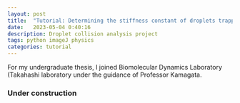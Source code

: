 ```yaml
---
layout: post
title:  "Tutorial: Determining the stiffness constant of droplets trapped by optical tweezers"
date:   2023-05-04 0:40:16
description: Droplet collision analysis project
tags: python imageJ physics
categories: tutorial
---
```

For my undergraduate thesis, I joined Biomolecular Dynamics Laboratory (Takahashi laboratory under the guidance of Professor Kamagata.


### Under construction